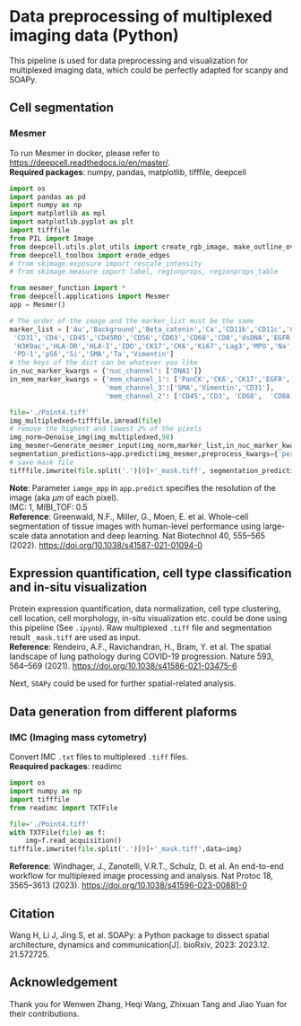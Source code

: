 # Data preprocessing of multiplexed imaging data (Python)
This pipeline is used for data preprocessing and visualization for multiplexed imaging data, which could be perfectly adapted for scanpy and SOAPy.  
## Cell segmentation
### Mesmer
To run Mesmer in docker, please refer to https://deepcell.readthedocs.io/en/master/.  
__Required packages__: numpy, pandas, matplotlib, tifffile, deepcell
``` python
import os
import pandas as pd
import numpy as np
import matplotlib as mpl
import matplotlib.pyplot as plt
import tifffile
from PIL import Image
from deepcell.utils.plot_utils import create_rgb_image, make_outline_overlay
from deepcell_toolbox import erode_edges
# from skimage.exposure import rescale_intensity
# from skimage.measure import label, regionprops, regionprops_table

from mesmer_function import *
from deepcell.applications import Mesmer
app = Mesmer()

# The order of the image and the marker_list must be the same
marker_list = ['Au','Background','Beta_catenin','Ca','CD11b','CD11c','CD138','CD16','CD20','CD209','CD3',
 'CD31','CD4','CD45','CD45RO','CD56','CD63','CD68','CD8','dsDNA','EGFR','Fe','FoxP3','H3K27me3',
 'H3K9ac','HLA-DR','HLA-I','IDO','CK17','CK6','Ki67','Lag3','MPO','Na','P','p53','PanCK','PD-L1',
 'PD-1','pS6','Si','SMA','Ta','Vimentin']
# the keys of the dict can be whatever you like
in_nuc_marker_kwargs = {'nuc_channel': ['DNA1']}
in_mem_marker_kwargs = {'mem_channel_1': ['PanCK','CK6','CK17','EGFR','Beta_catenin'], 
                        'mem_channel_3':['SMA','Vimentin','CD31'],
                        'mem_channel_2': ['CD45','CD3', 'CD68',  'CD8A', 'MPO']}

file='./Point4.tiff'
img_multipledxed=tifffile.imread(file)
# remove the highest and lowest 2% of the pixels
img_norm=Denoise_img(img_multipledxed,98)
img_mesmer=Generate_mesmer_input(img_norm,marker_list,in_nuc_marker_kwargs,in_mem_marker_kwargs)
segmentation_predictions=app.predict(img_mesmer,preprocess_kwargs={'percentile':1},image_mpp=0.5,compartment='whole-cell')
# save mask file
tifffile.imwrite(file.split('.')[0]+'_mask.tiff', segmentation_predictions[0,:,:,0])
```

__Note__: Parameter `iamge_mpp` in `app.predict` specifies the resolution of the image (aka $\mu m$ of each pixel).  
IMC: 1, MIBI_TOF: 0.5  
__Reference__: Greenwald, N.F., Miller, G., Moen, E. et al. Whole-cell segmentation of tissue images with human-level performance using large-scale data annotation and deep learning. Nat Biotechnol 40, 555–565 (2022). https://doi.org/10.1038/s41587-021-01094-0
## Expression quantification, cell type classification and in-situ visualization
Protein expression quantification, data normalization, cell type clustering, cell location, cell morphology, in-situ visualization etc. could be done using this pipeline (See `.ipynb`). Raw multiplexed `.tiff` file and segmentation result `_mask.tiff` are used as input.  
__Reference__: Rendeiro, A.F., Ravichandran, H., Bram, Y. et al. The spatial landscape of lung pathology during COVID-19 progression. Nature 593, 564–569 (2021). https://doi.org/10.1038/s41586-021-03475-6  


Next, `SOAPy` could be used for further spatial-related analysis.  

## Data generation from different plaforms
### IMC (Imaging mass cytometry)
Convert IMC `.txt` files to multiplexed `.tiff` files.  
__Reaquired packages__: readimc
``` python
import os
import numpy as np
import tifffile
from readimc import TXTFile

file='./Point4.tiff'
with TXTFile(file) as f:
    img=f.read_acquisition()
tifffile.imwrite(file.split('.')[0]+'_mask.tiff',data=img)
```

__Reference__: Windhager, J., Zanotelli, V.R.T., Schulz, D. et al. An end-to-end workflow for multiplexed image processing and analysis. Nat Protoc 18, 3565–3613 (2023). https://doi.org/10.1038/s41596-023-00881-0

## Citation
Wang H, Li J, Jing S, et al. SOAPy: a Python package to dissect spatial architecture, dynamics and communication[J]. bioRxiv, 2023: 2023.12. 21.572725.

## Acknowledgement
Thank you for  Wenwen Zhang, Heqi Wang, Zhixuan Tang and Jiao Yuan for their contributions.
